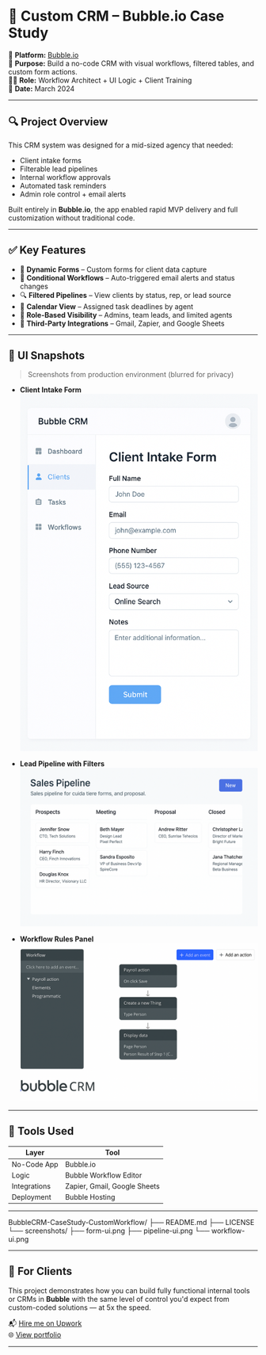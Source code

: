 # 🔶 Custom CRM – Bubble.io Case Study

📌 **Platform:** [Bubble.io](https://bubble.io)  
🎯 **Purpose:** Build a no-code CRM with visual workflows, filtered tables, and custom form actions.  
👨‍💼 **Role:** Workflow Architect + UI Logic + Client Training  
📆 **Date:** March 2024

---

## 🔍 Project Overview

This CRM system was designed for a mid-sized agency that needed:
- Client intake forms
- Filterable lead pipelines
- Internal workflow approvals
- Automated task reminders
- Admin role control + email alerts

Built entirely in **Bubble.io**, the app enabled rapid MVP delivery and full customization without traditional code.

---

## ✅ Key Features

- 📝 **Dynamic Forms** – Custom forms for client data capture  
- 🧠 **Conditional Workflows** – Auto-triggered email alerts and status changes  
- 🔍 **Filtered Pipelines** – View clients by status, rep, or lead source  
- 📅 **Calendar View** – Assigned task deadlines by agent  
- 🔐 **Role-Based Visibility** – Admins, team leads, and limited agents  
- 🔁 **Third-Party Integrations** – Gmail, Zapier, and Google Sheets

---

## 📸 UI Snapshots

> Screenshots from production environment (blurred for privacy)

- **Client Intake Form**  
  ![Form UI](screenshots/form-ui.png)

- **Lead Pipeline with Filters**  
  ![Pipeline](screenshots/pipeline-ui.png)

- **Workflow Rules Panel**  
  ![Workflows](screenshots/workflow-ui.png)

---

## 🧰 Tools Used

| Layer        | Tool       |
|--------------|------------|
| No-Code App  | Bubble.io  |
| Logic        | Bubble Workflow Editor |
| Integrations | Zapier, Gmail, Google Sheets |
| Deployment   | Bubble Hosting |


---

BubbleCRM-CaseStudy-CustomWorkflow/
├── README.md
├── LICENSE
└── screenshots/
    ├── form-ui.png
    ├── pipeline-ui.png
    └── workflow-ui.png


---

## 💬 For Clients

This project demonstrates how you can build fully functional internal tools or CRMs in **Bubble** with the same level of control you'd expect from custom-coded solutions — at 5x the speed.

📬 [Hire me on Upwork](https://www.upwork.com/freelancers/~01a234example)  
🌐 [View portfolio](https://asifhameed.com)

---

